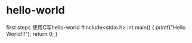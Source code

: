 # hello-world
first steps
使用C写hello-world
#include<stdio.h>
int main()
{
  printf("Hello World!!!");
  return 0;
}
